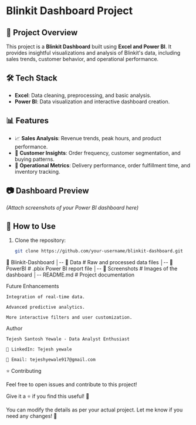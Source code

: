 # Blinkit Dashboard Project

## 📌 Project Overview
This project is a **Blinkit Dashboard** built using **Excel and Power BI**. It provides insightful visualizations and analysis of Blinkit's data, including sales trends, customer behavior, and operational performance.

## 🛠️ Tech Stack
- **Excel**: Data cleaning, preprocessing, and basic analysis.
- **Power BI**: Data visualization and interactive dashboard creation.

## 📊 Features
- 📈 **Sales Analysis**: Revenue trends, peak hours, and product performance.
- 🛒 **Customer Insights**: Order frequency, customer segmentation, and buying patterns.
- 🚚 **Operational Metrics**: Delivery performance, order fulfillment time, and inventory tracking.

## 📷 Dashboard Preview
*(Attach screenshots of your Power BI dashboard here)*

## 🔧 How to Use
1. Clone the repository:
   ```bash
   git clone https://github.com/your-username/blinkit-dashboard.git

📁 Blinkit-Dashboard
│-- 📂 Data  # Raw and processed data files
│-- 📂 PowerBI  # .pbix Power BI report file
│-- 📂 Screenshots  # Images of the dashboard
│-- README.md  # Project documentation


Future Enhancements

    Integration of real-time data.

    Advanced predictive analytics.

    More interactive filters and user customization.

Author

    Tejesh Santosh Yewale - Data Analyst Enthusiast

    💼 LinkedIn: Tejesh yewale

    📧 Email: tejeshyewale917@gmail.com

   
⭐ Contributing

Feel free to open issues and contribute to this project!

Give it a ⭐ if you find this useful! 🚀

You can modify the details as per your actual project. Let me know if you need any changes! 🚀


